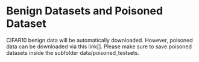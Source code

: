 # Benign Datasets and Poisoned Dataset
CIFAR10 benign data will be automatically downloaded. However, poisoned data can be downloaded via this link[]. 
Please make sure to save poisoned datasets inside the subfolder data/poisoned_testsets.
